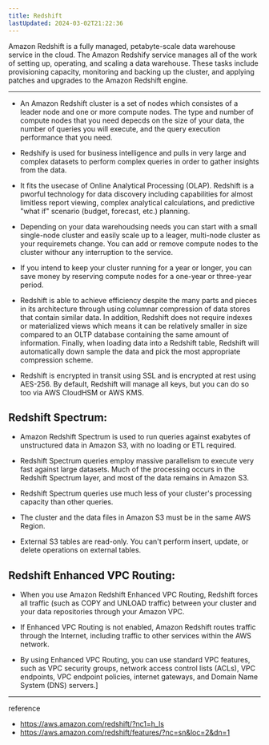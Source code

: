 ```yaml
---
title: Redshift
lastUpdated: 2024-03-02T21:22:36
---
```


Amazon Redshift is a fully managed, petabyte-scale data warehouse service in the cloud. The Amazon Redshify service manages all of the work of setting up, operating, and scaling a data warehouse. These tasks include provisioning capacity, monitoring and backing up the cluster, and applying patches and upgrades to the Amazon Redshift engine.

---

- An Amazon Redshift cluster is a set of nodes which consistes of a leader node and one or more compute nodes. The type and number of compute nodes that you need depecds on the size of your data, the number of queries you will execute, and the query execution performance that you need.

- Redshify is used for business intelligence and pulls in very large and complex datasets to perform complex queries in order to gather insights from the data.

- It fits the usecase of Online Analytical Processing (OLAP). Redshift is a pworful technology for data discovery including capabilities for almost limitless report viewing, complex analytical calculations, and predictive "what if" scenario (budget, forecast, etc.) planning.

- Depending on your data warehoudsing needs you can start with a small single-node cluster and easily scale up to a leager, multi-node cluster as your requiremets change. You can add or remove compute nodes to the cluster withour any interruption to the service.

- If you intend to keep your cluster running for a year or longer, you can save money by reserving compute nodes for a one-year or three-year period.

- Redshift is able to achieve efficiency despite the many parts and pieces in its architecture through using columnar compression of data stores that contain similar data.
    In addition, Redshift does not require indexes or materialized views which means it can be relatively smaller in size compared to an OLTP database containing the same amount of information. Finally, when loading data into a Redshift table, Redshift will automatically down sample the data and pick the most appropriate compression scheme.

- Redshift is encrypted in transit using SSL and is encrypted at rest using AES-256. By default, Redshift will manage all keys, but you can do so too via AWS CloudHSM or AWS KMS.

## Redshift Spectrum:

- Amazon Redshift Spectrum is used to run queries against exabytes of unstructured data in Amazon S3, with no loading or ETL required.
  
- Redshift Spectrum queries employ massive parallelism to execute very fast against large datasets. Much of the processing occurs in the Redshift Spectrum layer, and most of the data remains in Amazon S3.

- Redshift Spectrum queries use much less of your cluster's processing capacity than other queries.

- The cluster and the data files in Amazon S3 must be in the same AWS Region.

- External S3 tables are read-only. You can't perform insert, update, or delete operations on external tables.

## Redshift Enhanced VPC Routing:

- When you use Amazon Redshift Enhanced VPC Routing, Redshift forces all traffic (such as COPY and UNLOAD traffic) between your cluster and your data repositories through your Amazon VPC.

- If Enhanced VPC Routing is not enabled, Amazon Redshift routes traffic through the Internet, including traffic to other services within the AWS network.

- By using Enhanced VPC Routing, you can use standard VPC features, such as VPC security groups, network access control lists (ACLs), VPC endpoints, VPC endpoint policies, internet gateways, and Domain Name System (DNS) servers.]

---
reference
- https://aws.amazon.com/redshift/?nc1=h_ls
- https://aws.amazon.com/redshift/features/?nc=sn&loc=2&dn=1